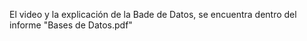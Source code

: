 El video y la explicación de la Bade de Datos, se encuentra dentro del informe "Bases de Datos.pdf"

